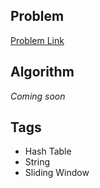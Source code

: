 ## Problem
[Problem Link](https://leetcode.com/problems/longest-substring-without-repeating-characters/)

## Algorithm
*Coming soon*

## Tags
 - Hash Table
 - String
 - Sliding Window